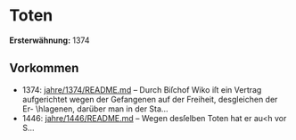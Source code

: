 # Toten

**Ersterwähnung:** 1374

## Vorkommen
- 1374: [jahre/1374/README.md](../jahre/1374/README.md) – Durch Biſchof Wiko iſt ein Vertrag aufgerichtet wegen
der Gefangenen auf der Freiheit, desgleichen der Er-
\hlagenen, darüber man in der Sta...
- 1446: [jahre/1446/README.md](../jahre/1446/README.md) – Wegen desſelben Toten hat er au<h vor S...
